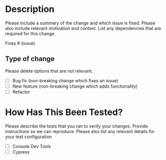 # Description

Please include a summary of the change and which issue is fixed. Please also include relevant motivation and context. List any dependencies that are required for this change.

Fixes # (issue)

## Type of change

Please delete options that are not relevant.

- [ ] Bug fix (non-breaking change which fixes an issue)
- [ ] New feature (non-breaking change which adds functionality)
- [ ] Refactor

# How Has This Been Tested?

Please describe the tests that you ran to verify your changes. Provide instructions so we can reproduce. Please also list any relevant details for your test configuration

- [ ] Console Dev Tools
- [ ] Cypress